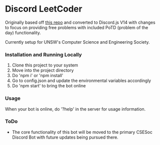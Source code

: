 # Discord LeetCoder

Originally based off [this repo](https://github.com/chakrakan/leetcode-disc) and converted to Discord.js V14 with changes to focus on providing free problems with included PoTD (problem of the day) functionality. 

Currently setup for UNSW's Computer Science and Engineering Society.

### Installation and Running Locally

1. Clone this project to your system
2. Move into the project directory
3. Do 'npm i' or 'npm install'
4. Go to config.json and update the environmental variables accordingly
5. Do 'npm start' to bring the bot online

### Usage

When your bot is online, do '?help' in the server for usage information.

### ToDo

- The core functionality of this bot will be moved to the primary CSESoc Discord Bot with future updates being pursued there.
